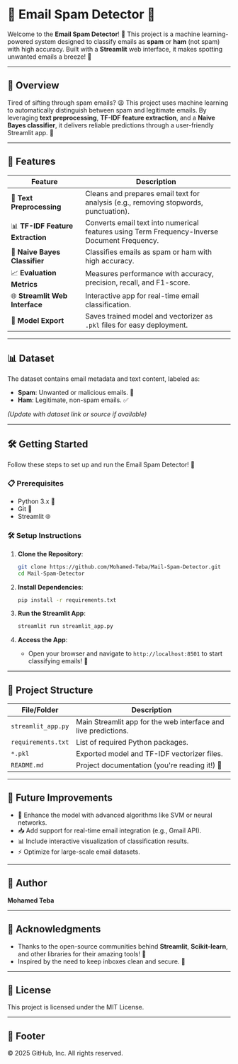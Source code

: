 # 📧 Email Spam Detector 🚨

Welcome to the **Email Spam Detector**! 🎉 This project is a machine learning-powered system designed to classify emails as **spam** or **ham** (not spam) with high accuracy. Built with a **Streamlit** web interface, it makes spotting unwanted emails a breeze! 🌟

---

## 🌟 Overview

Tired of sifting through spam emails? 😩 This project uses machine learning to automatically distinguish between spam and legitimate emails. By leveraging **text preprocessing**, **TF-IDF feature extraction**, and a **Naive Bayes classifier**, it delivers reliable predictions through a user-friendly Streamlit app. 📲

---

## 🎯 Features

| **Feature**                     | **Description**                                                                 |
|---------------------------------|--------------------------------------------------------------------------------|
| 🧹 **Text Preprocessing**       | Cleans and prepares email text for analysis (e.g., removing stopwords, punctuation). |
| 📊 **TF-IDF Feature Extraction** | Converts email text into numerical features using Term Frequency-Inverse Document Frequency. |
| 🤖 **Naive Bayes Classifier**   | Classifies emails as spam or ham with high accuracy.                            |
| 📈 **Evaluation Metrics**       | Measures performance with accuracy, precision, recall, and F1-score.           |
| 🌐 **Streamlit Web Interface**  | Interactive app for real-time email classification.                            |
| 💾 **Model Export**            | Saves trained model and vectorizer as `.pkl` files for easy deployment.        |

---

## 📊 Dataset

The dataset contains email metadata and text content, labeled as:
- **Spam**: Unwanted or malicious emails. 🚫
- **Ham**: Legitimate, non-spam emails. ✅

*(Update with dataset link or source if available)*

---

## 🛠️ Getting Started

Follow these steps to set up and run the Email Spam Detector! 🚀

### 📋 Prerequisites
- Python 3.x 🐍
- Git 🌳
- Streamlit 🌐

### 🛠️ Setup Instructions
1. **Clone the Repository**:
   ```bash
   git clone https://github.com/Mohamed-Teba/Mail-Spam-Detector.git
   cd Mail-Spam-Detector
   ```

2. **Install Dependencies**:
   ```bash
   pip install -r requirements.txt
   ```

3. **Run the Streamlit App**:
   ```bash
   streamlit run streamlit_app.py
   ```

4. **Access the App**:
   - Open your browser and navigate to `http://localhost:8501` to start classifying emails! 🎉

---

## 📂 Project Structure

| **File/Folder**         | **Description**                                                                 |
|-------------------------|--------------------------------------------------------------------------------|
| `streamlit_app.py`      | Main Streamlit app for the web interface and live predictions.                  |
| `requirements.txt`      | List of required Python packages.                                              |
| `*.pkl`                 | Exported model and TF-IDF vectorizer files.                                    |
| `README.md`             | Project documentation (you're reading it!) 📜                                  |

---

## 🌈 Future Improvements

- 🧠 Enhance the model with advanced algorithms like SVM or neural networks.
- 📥 Add support for real-time email integration (e.g., Gmail API).
- 📊 Include interactive visualization of classification results.
- ⚡ Optimize for large-scale email datasets.

---

## 👤 Author

**Mohamed Teba**  

---

## 🙌 Acknowledgments

- Thanks to the open-source communities behind **Streamlit**, **Scikit-learn**, and other libraries for their amazing tools! 🙏
- Inspired by the need to keep inboxes clean and secure. 💪

---

## 📜 License

This project is licensed under the MIT License.

---

## 📜 Footer
© 2025 GitHub, Inc. All rights reserved.
